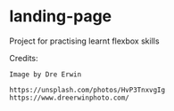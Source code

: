 # landing-page
Project for practising learnt flexbox skills

Credits:

    Image by Dre Erwin
    
    https://unsplash.com/photos/HvP3TnxvgIg
    https://www.dreerwinphoto.com/